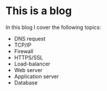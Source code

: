 # This is a blog
In this blog I cover the following topics:
- DNS request
- TCP/IP
- Firewall
- HTTPS/SSL
- Load-balancer
- Web server
- Application server
- Database
